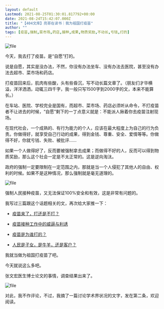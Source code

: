 ```yaml
---
layout: default
Lastmod: 2021-08-25T01:30:01.817792+00:00
date: 2021-08-24T15:42:07.000Z
title: "【404文库】亮哥在读书｜我为祖国打疫苗"
author: ""
tags: [疫苗,强制,菜市场,药店,接种,成果,物质奖励,不动长,亏钱,打的]
---
```


![file](https://images.weserv.nl/?url=https%3A//chinadigitaltimes.net/chinese/files/2021/08/image-1629818849763.png)

今天，我去打了疫苗。是“自愿”打的。

说是自愿，其实是没办法，不然，你没有办法坐车、没有办法去医院，甚至没有办法去超市、菜市场和药店。

打疫苗回来后，肌肉有些酸，头有些昏沉，写不动长篇文章了。（朋友们才华横溢，洋洋洒洒，动辄三四千字，我一般只写1500字到2000字的文，本来不能算长。）

在车站、医院、学校完全是国有，而超市、菜市场、药店必须听从命令，不打疫苗者不让进去的时候，“自愿”剩下的一丁点意义就是：不能派人揪着你去疫苗注射现场。

在现代社会，一个成熟的、有行为能力的个人，应该在最大程度上为自己的行为负责。你做得好，就享受自己行动的成果，得到金钱、尊重、安全、爱情等等。你做得不好，你就亏钱、失败、被批评……

如果一个人做得好了，反而要被强制拿去成果；而做得不好的人，反而可以得到物质奖励，那么这个社会一定是不太正常的。这是逆向淘汰。

政府的强制一定要限制在一定范围之内，那就是当一个人侵犯了其他人的自由、权利的时候。如果不是这种情况，那么强制就是毫无道理的。

![file](https://images.weserv.nl/?url=https%3A//chinadigitaltimes.net/chinese/files/2021/08/image-1629818892212.png)

强制人民接种疫苗，又无法保证100%安全和有效，这是非常有问题的。

我写过三篇跟这个话题相关的文，再次给大家推一下：

*   [疫苗来了，打还是不打？](https://mp.weixin.qq.com/s?__biz=MzI2NzA5OTkyMA==&mid=2652008104&idx=1&sn=120fc8ef108acf43c039f9482daf9d42&chksm=f162c4d7c6154dc1a692dcab54b7c11e70352719cf612f004f4b10dbc92aa07d6a91c80f4f37&scene=21#wechat_redirect)
    
*   [疫苗接种工作中的威逼与利诱](https://mp.weixin.qq.com/s?__biz=MzI2NzA5OTkyMA==&mid=2652009401&idx=1&sn=be6f61534f88cfdbbf50b35241fb5e5f&chksm=f162d9c6c61550d0f6d173f711168ddd1a7918bbbd5a099c5d3a33aa078a313fd596d284ddad&scene=21#wechat_redirect)
    
*   [疫苗是为谁打的？](https://mp.weixin.qq.com/s?__biz=MzI2NzA5OTkyMA==&mid=2652009863&idx=2&sn=e0fd199afe40abb4d307673fbf97ea29&chksm=f162dff8c61556ee1b36e5d2a47a5e6b20d2a8493397c76a12b6f5cda02c4e6b0a5a8c9c723f&scene=21#wechat_redirect)
    
*   [人民是子女，是牛羊，还是客户？](https://freewechat.com/a/MzI2NzA5OTkyMA==/2652010078/1)
    

我就当做为祖国打疫苗了吧。

今天就说这么多吧。

张文宏医生博士论文的事情，调查结果出来了。

![file](https://images.weserv.nl/?url=https%3A//chinadigitaltimes.net/chinese/files/2021/08/image-1629819042622.png)

对此，我不作评论，不过，我摘了一篇讨论学术界状况的文字，发在第二条，欢迎阅读。

